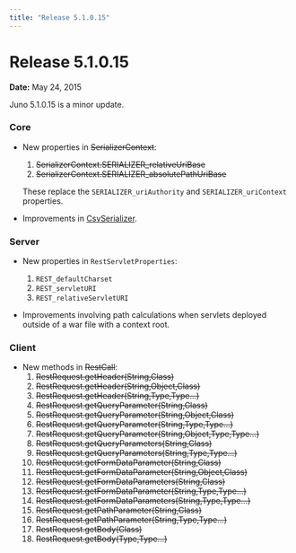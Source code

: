 ```yaml
---
title: "Release 5.1.0.15"
---
```


# Release 5.1.0.15

**Date:** May 24, 2015

Juno 5.1.0.15 is a minor update.

### Core

- New properties in ~~SerializerContext~~:
  1. ~~SerializerContext.SERIALIZER_relativeUriBase~~
  2. ~~SerializerContext.SERIALIZER_absolutePathUriBase~~

  These replace the `SERIALIZER_uriAuthority` and `SERIALIZER_uriContext` properties.

- Improvements in [CsvSerializer]({{API_DOCS}}/org/apache/juneau/csv/CsvSerializer.html).

### Server

- New properties in `RestServletProperties`:
  1. `REST_defaultCharset`
  2. `REST_servletURI`
  3. `REST_relativeServletURI`

- Improvements involving path calculations when servlets deployed outside of a war file with a context root.

### Client

- New methods in ~~RestCall~~:
  1. ~~RestRequest.getHeader(String,Class)~~
  2. ~~RestRequest.getHeader(String,Object,Class)~~
  3. ~~RestRequest.getHeader(String,Type,Type...)~~
  4. ~~RestRequest.getQueryParameter(String,Class)~~
  5. ~~RestRequest.getQueryParameter(String,Object,Class)~~
  6. ~~RestRequest.getQueryParameter(String,Type,Type...)~~
  7. ~~RestRequest.getQueryParameter(String,Object,Type,Type...)~~
  8. ~~RestRequest.getQueryParameters(String,Class)~~
  9. ~~RestRequest.getQueryParameters(String,Type,Type...)~~
  10. ~~RestRequest.getFormDataParameter(String,Class)~~
  11. ~~RestRequest.getFormDataParameter(String,Object,Class)~~
  12. ~~RestRequest.getFormDataParameters(String,Class)~~
  13. ~~RestRequest.getFormDataParameter(String,Type,Type...)~~
  14. ~~RestRequest.getFormDataParameters(String,Type,Type...)~~
  15. ~~RestRequest.getPathParameter(String,Class)~~
  16. ~~RestRequest.getPathParameter(String,Type,Type...)~~
  17. ~~RestRequest.getBody(Class)~~
  18. ~~RestRequest.getBody(Type,Type...)~~